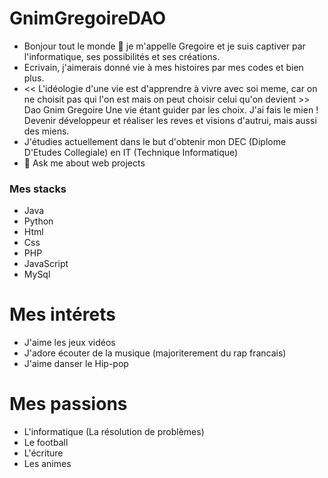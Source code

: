 # GnimGregoireDAO

- Bonjour tout le monde 👋 je m'appelle Gregoire et je suis captiver par l'informatique, ses possibilités et ses créations.
- Ecrivain, j'aimerais donné vie à mes histoires par mes codes et bien plus.
- << L'idéologie d'une vie est d'apprendre à vivre avec soi meme, car on ne choisit pas qui l'on est mais on peut choisir celui qu'on devient >> Dao Gnim Gregoire
  Une vie étant guider par les choix. J'ai fais le mien ! Devenir développeur et réaliser les reves et visions d'autrui, mais aussi des miens.
- J'étudies actuellement dans le but d'obtenir mon DEC (Diplome D'Etudes Collegiale) en IT (Technique Informatique)
- 💬 Ask me about web projects 

### Mes stacks
- Java
- Python
- Html
- Css
- PHP
- JavaScript
- MySql
  
# Mes intérets
- J'aime les jeux vidéos
- J'adore écouter de la musique (majoriterement du rap francais)
- J'aime danser le Hip-pop

# Mes passions
- L'informatique (La résolution de problèmes)
- Le football
- L'écriture
- Les animes
